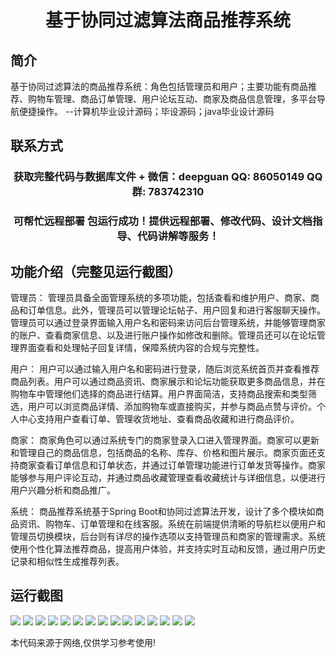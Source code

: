 <p><h1 align="center">基于协同过滤算法商品推荐系统</h1></p>

## 简介
基于协同过滤算法的商品推荐系统：角色包括管理员和用户；主要功能有商品推荐、购物车管理、商品订单管理、用户论坛互动、商家及商品信息管理，多平台导航便捷操作。    --计算机毕业设计源码；毕设源码；java毕业设计源码


## 联系方式
<p><h3 align="center">获取完整代码与数据库文件 + 微信：deepguan QQ: 86050149 QQ群: 783742310</h3></p>
<p><h3 align="center">可帮忙远程部署 包运行成功！提供远程部署、修改代码、设计文档指导、代码讲解等服务！</h3></p>

## 功能介绍（完整见运行截图）
管理员： 管理员具备全面管理系统的多项功能，包括查看和维护用户、商家、商品和订单信息。此外，管理员可以管理论坛帖子、用户回复和进行客服聊天操作。管理员可以通过登录界面输入用户名和密码来访问后台管理系统，并能够管理商家的账户、查看商家信息、以及进行账户操作如修改和删除。管理员还可以在论坛管理界面查看和处理帖子回复详情，保障系统内容的合规与完整性。

用户： 用户可以通过输入用户名和密码进行登录，随后浏览系统首页并查看推荐商品列表。用户可以通过商品资讯、商家展示和论坛功能获取更多商品信息，并在购物车中管理他们选择的商品进行结算。用户界面简洁，支持商品搜索和类型筛选，用户可以浏览商品详情、添加购物车或直接购买，并参与商品点赞与评价。个人中心支持用户查看订单、管理收货地址、查看商品收藏和进行商品评价。

商家： 商家角色可以通过系统专门的商家登录入口进入管理界面。商家可以更新和管理自己的商品信息，包括商品的名称、库存、价格和图片展示。商家页面还支持商家查看订单信息和订单状态，并通过订单管理功能进行订单发货等操作。商家能够参与用户评论互动，并通过商品收藏管理查看收藏统计与详细信息，以便进行用户兴趣分析和商品推广。

系统： 商品推荐系统基于Spring Boot和协同过滤算法开发，设计了多个模块如商品资讯、购物车、订单管理和在线客服。系统在前端提供清晰的导航栏以便用户和管理员切换模块，后台则有详尽的操作选项以支持管理员和商家的管理需求。系统使用个性化算法推荐商品，提高用户体验，并支持实时互动和反馈，通过用户历史记录和相似性生成推荐列表。


## 运行截图
![](https://bs-1329754181.cos.ap-shanghai.myqcloud.com/spring/CollaborativeFilteringProductRecommendationSystem/img/001.jpg)
![](https://bs-1329754181.cos.ap-shanghai.myqcloud.com/spring/CollaborativeFilteringProductRecommendationSystem/img/002.jpg)
![](https://bs-1329754181.cos.ap-shanghai.myqcloud.com/spring/CollaborativeFilteringProductRecommendationSystem/img/003.jpg)
![](https://bs-1329754181.cos.ap-shanghai.myqcloud.com/spring/CollaborativeFilteringProductRecommendationSystem/img/004.jpg)
![](https://bs-1329754181.cos.ap-shanghai.myqcloud.com/spring/CollaborativeFilteringProductRecommendationSystem/img/005.jpg)
![](https://bs-1329754181.cos.ap-shanghai.myqcloud.com/spring/CollaborativeFilteringProductRecommendationSystem/img/006.jpg)
![](https://bs-1329754181.cos.ap-shanghai.myqcloud.com/spring/CollaborativeFilteringProductRecommendationSystem/img/007.jpg)
![](https://bs-1329754181.cos.ap-shanghai.myqcloud.com/spring/CollaborativeFilteringProductRecommendationSystem/img/008.jpg)
![](https://bs-1329754181.cos.ap-shanghai.myqcloud.com/spring/CollaborativeFilteringProductRecommendationSystem/img/009.jpg)
![](https://bs-1329754181.cos.ap-shanghai.myqcloud.com/spring/CollaborativeFilteringProductRecommendationSystem/img/010.jpg)
![](https://bs-1329754181.cos.ap-shanghai.myqcloud.com/spring/CollaborativeFilteringProductRecommendationSystem/img/011.jpg)
![](https://bs-1329754181.cos.ap-shanghai.myqcloud.com/spring/CollaborativeFilteringProductRecommendationSystem/img/012.jpg)
![](https://bs-1329754181.cos.ap-shanghai.myqcloud.com/spring/CollaborativeFilteringProductRecommendationSystem/img/013.jpg)
![](https://bs-1329754181.cos.ap-shanghai.myqcloud.com/spring/CollaborativeFilteringProductRecommendationSystem/img/014.jpg)
![](https://bs-1329754181.cos.ap-shanghai.myqcloud.com/spring/CollaborativeFilteringProductRecommendationSystem/img/015.jpg)

<p>本代码来源于网络,仅供学习参考使用!</p>
